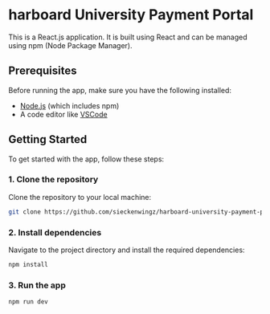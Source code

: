 # harboard University Payment Portal

This is a React.js application. It is built using React and can be managed using npm (Node Package Manager).

## Prerequisites

Before running the app, make sure you have the following installed:

- [Node.js](https://nodejs.org/) (which includes npm)
- A code editor like [VSCode](https://code.visualstudio.com/)

## Getting Started

To get started with the app, follow these steps:

### 1. Clone the repository

Clone the repository to your local machine:

```bash
git clone https://github.com/sieckenwingz/harboard-university-payment-portal.git
```

### 2. Install dependencies

Navigate to the project directory and install the required dependencies:

```bash
npm install
```

### 3. Run the app

```bash
npm run dev
```